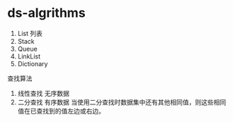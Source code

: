 # ds-algrithms

1. List 列表 
1. Stack 
1. Queue
1. LinkList
1. Dictionary

查找算法
1. 线性查找 无序数据
2. 二分查找 有序数据 当使用二分查找时数据集中还有其他相同值，则这些相同值在已查找到的值左边或右边。


